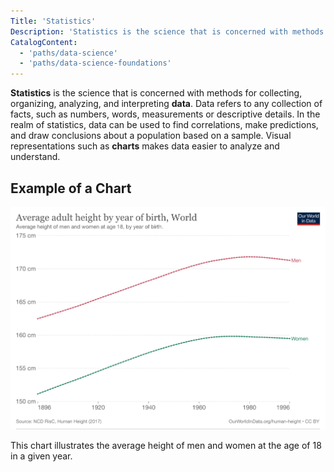 ```yaml
---
Title: 'Statistics'     
Description: 'Statistics is the science that is concerned with methods for collecting, organizing, analyzing and interpreting data' 
CatalogContent: 
  - 'paths/data-science'
  - 'paths/data-science-foundations'
---
```


**Statistics** is the science that is concerned with methods for collecting, organizing, analyzing, and interpreting   **data**. Data refers to any collection of facts, such as numbers, words, measurements or descriptive details. In the realm of statistics, data can be used to find correlations, make predictions, and draw conclusions about a population based on a sample. Visual representations such as **charts** makes data easier to analyze and understand.

## Example of a Chart

![women_men_average_height_chart](../../../../media/average-height-by-year-of-birth.png)

This chart illustrates the average height of men and women at the age of 18 in a given year.